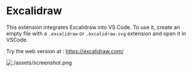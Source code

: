# Excalidraw

This extension integrates Excalidraw into VS Code.
To use it, create an empty file with a `.excalidraw` or `.excalidraw.svg` extension and open it in VSCode.

Try the web version at : <https://excalidraw.com/>

![./assets/screenshot.png](https://github.com/excalidraw/excalidraw-vscode/raw/HEAD/extension/assets/screenshot.png)
